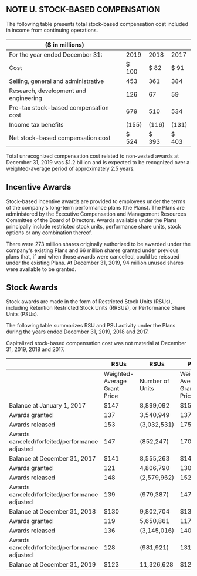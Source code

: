 ## NOTE U. STOCK-BASED COMPENSATION

The following table presents total stock-based compensation cost included in income from continuing operations.

| ($ in millions)                        |       |       |       |
|----------------------------------------|-------|-------|-------|
| For the year ended December 31:        | 2019  | 2018  | 2017  |
| Cost                                   | $ 100 | $ 82  | $ 91  |
| Selling, general and  administrative   | 453   | 361   | 384   |
| Research, development  and engineering | 126   | 67    | 59    |
| Pre-tax stock-based compensation cost  | 679   | 510   | 534   |
| Income tax benefits                    | (155) | (116) | (131) |
| Net stock-based compensation cost      | $ 524 | $ 393 | $ 403 |

Total unrecognized compensation cost related to non-vested awards at December 31, 2019 was $1.2 billion and is expected to be recognized over a weighted-average period of approximately 2.5 years.

## Incentive Awards

Stock-based incentive awards are provided to employees under the terms of the company's long-term performance plans (the Plans). The Plans are administered by the Executive Compensation and Management Resources Committee of the Board of Directors. Awards available under the Plans principally include restricted stock units, performance share units, stock options or any combination thereof.

There were 273 million shares originally authorized to be awarded under the company's existing Plans and 66 million shares granted under previous plans that, if and when those awards were cancelled, could be reissued under the existing Plans. At December 31, 2019, 94 million unused shares were available to be granted.

## Stock Awards

Stock awards are made in the form of Restricted Stock Units (RSUs), including Retention Restricted Stock Units (RRSUs), or Performance Share Units (PSUs).

The following table summarizes RSU and PSU activity under the Plans during the years ended December 31, 2019, 2018 and 2017.

Capitalized stock-based compensation cost was not material at December 31, 2019, 2018 and 2017.

|                                                | RSUs                          | RSUs            | PSUs                          | PSUs            |
|------------------------------------------------|-------------------------------|-----------------|-------------------------------|-----------------|
|                                                | Weighted-Average  Grant Price | Number of Units | Weighted-Average  Grant Price | Number of Units |
| Balance at January 1, 2017                     | $147                          | 8,899,092       | $155                          | 2,874,758       |
| Awards granted                                 | 137                           | 3,540,949       | 137                           | 824,875         |
| Awards released                                | 153                           | (3,032,531)     | 175                           | (293,236)       |
| Awards canceled/forfeited/performance adjusted | 147                           | (852,247)       | 170                           | (757,084)*      |
| Balance at December 31, 2017                   | $141                          | 8,555,263       | $144                          | 2,649,313**     |
| Awards granted                                 | 121                           | 4,806,790       | 130                           | 909,140         |
| Awards released                                | 148                           | (2,579,962)     | 152                           | (666,244)       |
| Awards canceled/forfeited/performance adjusted | 139                           | (979,387)       | 147                           | (472,514)*      |
| Balance at December 31, 2018                   | $130                          | 9,802,704       | $136                          | 2,419,695**     |
| Awards granted                                 | 119                           | 5,650,861       | 117                           | 1,395,534       |
| Awards released                                | 136                           | (3,145,016)     | 140                           | (846,672)       |
| Awards canceled/forfeited/performance adjusted | 128                           | (981,921)       | 131                           | (112,107)*      |
| Balance at December 31, 2019                   | $123                          | 11,326,628      | $126                          | 2,856,450**     |